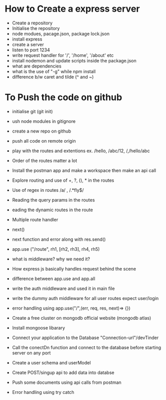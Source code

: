 # How to Create a express server

- Create a repository
- Initialise the repository
- node modues, pacage.json, package lock.json
- install express
- create a server
- listen to port 1234
- write request handler for '/', '/home', '/about' etc
- install nodemon and update scripts inside the package.json
- what are dependencies
- what is the use of "-g" while npm install
- difference b/w caret and tilde (^ and ~)

# To Push the code on github
- initialise git (git init)
- ush node modules in gitignore
- create a new repo on github
- push all code on remote origin
- play with the routes and extentions ex. /hello, /abc/12, /,/hello/abc 
- Order of the routes matter a lot
- Install the postman app and make a workspace then make an api call
- Explore routing and use of +, ?, (), * in the routes
- Use of regex in routes /a/ , /.*fly$/
- Reading the query params in the routes
- eading the dynamic routes in the route

- Multiple route handler
- next()
- next function and error along with res.send()
- app.use ("/route", rh1, [rh2, rh3], rh4, rh5) 
- what is middleware? why we need it?
- How express js basically handles request behind the scene
- difference between app.use and app.all
- write the auth middleware and used it in main file
- write the dummy auth middleware for all user routes expect user/login
- error handling using app.use("/",(err, req, res, next)=> {})

- Create a free cluster on mongodb official website (mongodb atlas)
- Install mongoose libarary
- Connect your application to the Database "Connection-url"/devTinder
- Call the conectDn function and connect to the database before starting server on any port
- Create a user schema and userModel
- Create POST/singup api to add data into databse
- Push some documents  using api calls from postman
- Error handling using try catch
